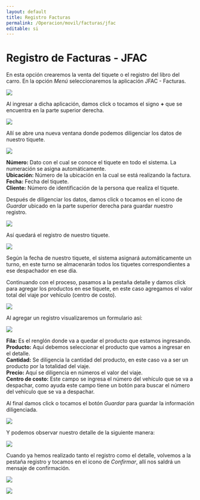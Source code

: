 ```yaml
---
layout: default
title: Registro Facturas
permalink: /Operacion/movil/facturas/jfac
editable: si
---
```


# Registro de Facturas - JFAC

En esta opción crearemos la venta del tiquete o el registro del libro del carro. En la opción _Menú_ seleccionaremos la aplicación JFAC - Facturas.  

![](movil2.png)

Al ingresar a dicha aplicación, damos click o tocamos el signo **+** que se encuentra en la parte superior derecha.  

![](jfac.png)

Allí se abre una nueva ventana donde podemos diligenciar los datos de nuestro tiquete.  

![](jfac1.png)

**Número:** Dato con el cual se conoce el tiquete en todo el sistema. La numeración se asigna automáticamente.  
**Ubicación:** Número de la ubicación en la cual se está realizando la factura. 
**Fecha:** Fecha del tiquete.  
**Cliente:** Número de identificación de la persona que realiza el tiquete.  

Después de diligenciar los datos, damos click o tocamos en el icono de _Guardar_  ubicado en la parte superior derecha para guardar nuestro registro.  

![](jfac2.png)

Así quedará el registro de nuestro tiquete.  

![](jfac3.png)

Según la fecha de nuestro tiquete, el sistema asignará automáticamente un turno, en este turno se almacenarán todos los tiquetes correspondientes a ese despachador en ese día.  

Continuando con el proceso, pasamos a la pestaña detalle y damos click para agregar los productos en ese tiquete, en este caso agregamos el valor total del viaje por vehículo (centro de costo).  

![](jfac4.png)

Al agregar un registro visualizaremos un formulario así:  

![](jfac5.png)

**Fila:** Es el renglón donde va a quedar el producto que estamos ingresando.  
**Producto:** Aquí debemos seleccionar el producto que vamos a ingresar en el detalle.  
**Cantidad:** Se diligencia la cantidad del producto, en este caso va a ser un producto por la totalidad del viaje.  
**Precio:** Aquí se diligencia en números el valor del viaje.  
**Centro de costo:** Este campo se ingresa el número del vehículo que se va a despachar, como ayuda este campo tiene un botón para buscar el número del vehículo que se va a despachar.  

Al final damos click o tocamos el botón _Guardar_ para guardar la información diligenciada.  

![](jfac6.png)

Y podemos observar nuestro detalle de la siguiente manera:  

![](jfac7.png)

Cuando ya hemos realizado tanto el registro como el detalle, volvemos a la pestaña registro y tocamos en el icono de _Confirmar_, allí nos saldrá un mensaje de confirmación.  

![](jfac8.png)

![](jfac9.png)


